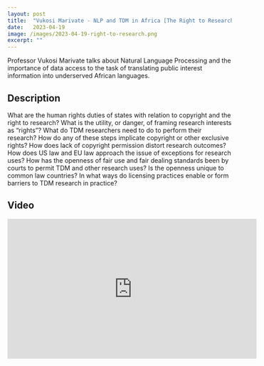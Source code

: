 ```yaml
---
layout: post
title:  "Vukosi Marivate - NLP and TDM in Africa [The Right to Research in International Copyright Law Seminar 2023] "
date:   2023-04-19
image: /images/2023-04-19-right-to-research.png
excerpt: ""
---
```


Professor Vukosi Marivate talks about Natural Language Processing and the importance of data access to the task of translating public interest information into underserved African languages.

## Description

What are the human rights duties of states with relation to copyright and the right to research? What is the utility, or danger, of framing research interests as “rights”?  What do TDM researchers need to do to perform their research? How do any of these steps implicate copyright or other exclusive rights? How does lack of copyright permission distort research outcomes?  How does US law and EU law approach the issue of exceptions for research uses?  How has the openness of fair use and fair dealing standards been by courts to permit TDM and other research uses? Is the openness unique to common law countries? In what ways do licensing practices enable or form barriers to TDM research in practice?

## Video

<iframe width="560" height="315" src="https://www.youtube.com/watch?v=hHPTF_8kY9w&list=PLuk2SmOxN5RLpFEXCjM1K61lt5rkAiEWx&index=24" title="YouTube video player" frameborder="0" allow="accelerometer; autoplay; clipboard-write; encrypted-media; gyroscope; picture-in-picture; web-share" allowfullscreen></iframe>
